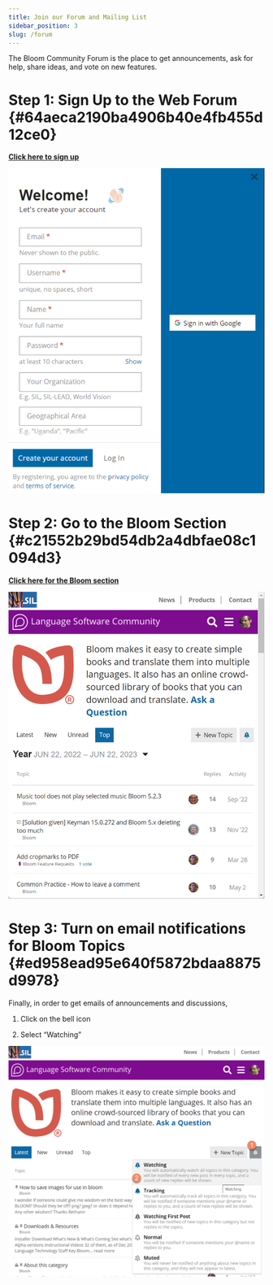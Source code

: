```yaml
---
title: Join our Forum and Mailing List
sidebar_position: 3
slug: /forum
---
```




The Bloom Community Forum is the place to get announcements, ask for help, share ideas, and vote on new features.


# Step 1: Sign Up to the Web Forum {#64aeca2190ba4906b40e4fb455d12ce0}


<div class='notion-row'>
<div class='notion-column' style={{width: 'calc((100% - (min(32px, 4vw) * 1)) * 0.5)'}}>

[**Click here to sign up**](https://community.software.sil.org/signup)



</div><div className='notion-spacer' />

<div class='notion-column' style={{width: 'calc((100% - (min(32px, 4vw) * 1)) * 0.5)'}}>

![](./1069721348.png)

</div><div className='notion-spacer' />
</div>


# Step 2: Go to the Bloom Section {#c21552b29bd54db2a4dbfae08c1094d3}


<div class='notion-row'>
<div class='notion-column' style={{width: 'calc((100% - (min(32px, 4vw) * 1)) * 0.5)'}}>

[**Click here for the Bloom section**](https://community.software.sil.org/c/bloom)

</div><div className='notion-spacer' />

<div class='notion-column' style={{width: 'calc((100% - (min(32px, 4vw) * 1)) * 0.5)'}}>

![](./600036027.png)

</div><div className='notion-spacer' />
</div>


# Step 3: Turn on email notifications  for Bloom Topics {#ed958ead95e640f5872bdaa8875d9978}


Finally, in order to get emails of announcements and discussions, 


1) Click on the bell icon


2) Select “Watching”


![](./1952105052.png)


